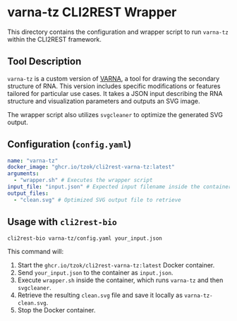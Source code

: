 # varna-tz CLI2REST Wrapper

This directory contains the configuration and wrapper script to run `varna-tz` within the CLI2REST framework.

## Tool Description

`varna-tz` is a custom version of [VARNA](http://varna.lri.fr/), a tool for drawing the secondary structure of RNA. This version includes specific modifications or features tailored for particular use cases. It takes a JSON input describing the RNA structure and visualization parameters and outputs an SVG image.

The wrapper script also utilizes `svgcleaner` to optimize the generated SVG output.

## Configuration (`config.yaml`)

```yaml
name: "varna-tz"
docker_image: "ghcr.io/tzok/cli2rest-varna-tz:latest"
arguments:
  - "wrapper.sh" # Executes the wrapper script
input_file: "input.json" # Expected input filename inside the container
output_files:
  - "clean.svg" # Optimized SVG output file to retrieve
```

## Usage with `cli2rest-bio`

```bash
cli2rest-bio varna-tz/config.yaml your_input.json
```

This command will:
1. Start the `ghcr.io/tzok/cli2rest-varna-tz:latest` Docker container.
2. Send `your_input.json` to the container as `input.json`.
3. Execute `wrapper.sh` inside the container, which runs `varna-tz` and then `svgcleaner`.
4. Retrieve the resulting `clean.svg` file and save it locally as `varna-tz-clean.svg`.
5. Stop the Docker container.
